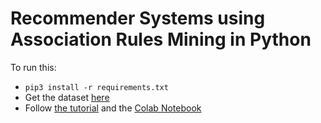 # Recommender Systems using Association Rules Mining in Python

To run this:
- `pip3 install -r requirements.txt`
- Get the dataset [here](https://archive.ics.uci.edu/ml/machine-learning-databases/00352/)
- Follow [the tutorial](https://www.thepythoncode.com/article/build-a-recommender-system-with-association-rule-mining-in-python) and the [Colab Notebook](https://colab.research.google.com/drive/1HWv-ETO_eVqVJGsbnGui-Nb33tvHPlL3?usp=sharing)
